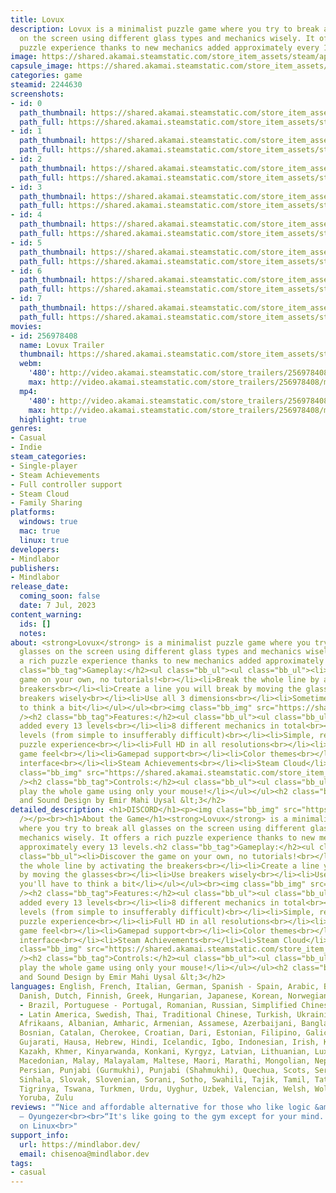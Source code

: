 ```yaml
---
title: Lovux
description: Lovux is a minimalist puzzle game where you try to break all glasses
  on the screen using different glass types and mechanics wisely. It offers a rich
  puzzle experience thanks to new mechanics added approximately every 13 levels.
image: https://shared.akamai.steamstatic.com/store_item_assets/steam/apps/2244630/header.jpg?t=1730808148
capsule_image: https://shared.akamai.steamstatic.com/store_item_assets/steam/apps/2244630/capsule_231x87.jpg?t=1730808148
categories: game
steamid: 2244630
screenshots:
- id: 0
  path_thumbnail: https://shared.akamai.steamstatic.com/store_item_assets/steam/apps/2244630/ss_717c9a4b46d60ae85217858334564dcd1baf83f9.600x338.jpg?t=1730808148
  path_full: https://shared.akamai.steamstatic.com/store_item_assets/steam/apps/2244630/ss_717c9a4b46d60ae85217858334564dcd1baf83f9.1920x1080.jpg?t=1730808148
- id: 1
  path_thumbnail: https://shared.akamai.steamstatic.com/store_item_assets/steam/apps/2244630/ss_f48751ae68a349a343fd82ad851edcdb2f3508a8.600x338.jpg?t=1730808148
  path_full: https://shared.akamai.steamstatic.com/store_item_assets/steam/apps/2244630/ss_f48751ae68a349a343fd82ad851edcdb2f3508a8.1920x1080.jpg?t=1730808148
- id: 2
  path_thumbnail: https://shared.akamai.steamstatic.com/store_item_assets/steam/apps/2244630/ss_7fd4749ec8efe852dc3703a97ebad9c990ad8473.600x338.jpg?t=1730808148
  path_full: https://shared.akamai.steamstatic.com/store_item_assets/steam/apps/2244630/ss_7fd4749ec8efe852dc3703a97ebad9c990ad8473.1920x1080.jpg?t=1730808148
- id: 3
  path_thumbnail: https://shared.akamai.steamstatic.com/store_item_assets/steam/apps/2244630/ss_d72a5472fe5c2e501e0b1712fc5c26a3ee85e7e7.600x338.jpg?t=1730808148
  path_full: https://shared.akamai.steamstatic.com/store_item_assets/steam/apps/2244630/ss_d72a5472fe5c2e501e0b1712fc5c26a3ee85e7e7.1920x1080.jpg?t=1730808148
- id: 4
  path_thumbnail: https://shared.akamai.steamstatic.com/store_item_assets/steam/apps/2244630/ss_7254a17c8210b7c94eb6c41ae7b87143bd9794d0.600x338.jpg?t=1730808148
  path_full: https://shared.akamai.steamstatic.com/store_item_assets/steam/apps/2244630/ss_7254a17c8210b7c94eb6c41ae7b87143bd9794d0.1920x1080.jpg?t=1730808148
- id: 5
  path_thumbnail: https://shared.akamai.steamstatic.com/store_item_assets/steam/apps/2244630/ss_2463e9d0e74f2a11e1ce8bcf6aa138713743b7a5.600x338.jpg?t=1730808148
  path_full: https://shared.akamai.steamstatic.com/store_item_assets/steam/apps/2244630/ss_2463e9d0e74f2a11e1ce8bcf6aa138713743b7a5.1920x1080.jpg?t=1730808148
- id: 6
  path_thumbnail: https://shared.akamai.steamstatic.com/store_item_assets/steam/apps/2244630/ss_731f7b9d02512d3ef4f1d6d15e9273a4a20f7429.600x338.jpg?t=1730808148
  path_full: https://shared.akamai.steamstatic.com/store_item_assets/steam/apps/2244630/ss_731f7b9d02512d3ef4f1d6d15e9273a4a20f7429.1920x1080.jpg?t=1730808148
- id: 7
  path_thumbnail: https://shared.akamai.steamstatic.com/store_item_assets/steam/apps/2244630/ss_1914dd9ab2ce3cd394af7ca2e3f3a26d59b8223b.600x338.jpg?t=1730808148
  path_full: https://shared.akamai.steamstatic.com/store_item_assets/steam/apps/2244630/ss_1914dd9ab2ce3cd394af7ca2e3f3a26d59b8223b.1920x1080.jpg?t=1730808148
movies:
- id: 256978408
  name: Lovux Trailer
  thumbnail: https://shared.akamai.steamstatic.com/store_item_assets/steam/apps/256978408/movie.293x165.jpg?t=1698312413
  webm:
    '480': http://video.akamai.steamstatic.com/store_trailers/256978408/movie480_vp9.webm?t=1698312413
    max: http://video.akamai.steamstatic.com/store_trailers/256978408/movie_max_vp9.webm?t=1698312413
  mp4:
    '480': http://video.akamai.steamstatic.com/store_trailers/256978408/movie480.mp4?t=1698312413
    max: http://video.akamai.steamstatic.com/store_trailers/256978408/movie_max.mp4?t=1698312413
  highlight: true
genres:
- Casual
- Indie
steam_categories:
- Single-player
- Steam Achievements
- Full controller support
- Steam Cloud
- Family Sharing
platforms:
  windows: true
  mac: true
  linux: true
developers:
- Mindlabor
publishers:
- Mindlabor
release_date:
  coming_soon: false
  date: 7 Jul, 2023
content_warning:
  ids: []
  notes:
about: <strong>Lovux</strong> is a minimalist puzzle game where you try to break all
  glasses on the screen using different glass types and mechanics wisely. It offers
  a rich puzzle experience thanks to new mechanics added approximately every 13 levels.<h2
  class="bb_tag">Gameplay:</h2><ul class="bb_ul"><ul class="bb_ul"><li>Discover the
  game on your own, no tutorials!<br></li><li>Break the whole line by activating the
  breakers<br></li><li>Create a line you will break by moving the glasses<br></li><li>Use
  breakers wisely<br></li><li>Use all 3 dimensions<br></li><li>Sometimes you'll have
  to think a bit</li></ul></ul><br><img class="bb_img" src="https://shared.akamai.steamstatic.com/store_item_assets/steam/apps/2244630/extras/gameplay620.gif?t=1730808148"
  /><h2 class="bb_tag">Features:</h2><ul class="bb_ul"><ul class="bb_ul"><li>New mechanics
  added every 13 levels<br></li><li>8 different mechanics in total<br></li><li>108
  levels (from simple to insufferably difficult)<br></li><li>Simple, relaxing, peaceful
  puzzle experience<br></li><li>Full HD in all resolutions<br></li><li>Smooth animations<br></li><li>Good
  game feel<br></li><li>Gamepad support<br></li><li>Color themes<br></li><li>No text<br></li><li>Minimalist
  interface<br></li><li>Steam Achievements<br></li><li>Steam Cloud</li></ul></ul><br><img
  class="bb_img" src="https://shared.akamai.steamstatic.com/store_item_assets/steam/apps/2244630/extras/features620.gif?t=1730808148"
  /><h2 class="bb_tag">Controls:</h2><ul class="bb_ul"><ul class="bb_ul"><li>You can
  play the whole game using only your mouse!</li></ul></ul><h2 class="bb_tag">Music
  and Sound Design by Emir Mahi Uysal &lt;3</h2>
detailed_description: <h1>DISCORD</h1><p><img class="bb_img" src="https://shared.akamai.steamstatic.com/store_item_assets/steam/apps/2244630/extras/discord.gif?t=1730808148"
  /></p><br><h1>About the Game</h1><strong>Lovux</strong> is a minimalist puzzle game
  where you try to break all glasses on the screen using different glass types and
  mechanics wisely. It offers a rich puzzle experience thanks to new mechanics added
  approximately every 13 levels.<h2 class="bb_tag">Gameplay:</h2><ul class="bb_ul"><ul
  class="bb_ul"><li>Discover the game on your own, no tutorials!<br></li><li>Break
  the whole line by activating the breakers<br></li><li>Create a line you will break
  by moving the glasses<br></li><li>Use breakers wisely<br></li><li>Use all 3 dimensions<br></li><li>Sometimes
  you'll have to think a bit</li></ul></ul><br><img class="bb_img" src="https://shared.akamai.steamstatic.com/store_item_assets/steam/apps/2244630/extras/gameplay620.gif?t=1730808148"
  /><h2 class="bb_tag">Features:</h2><ul class="bb_ul"><ul class="bb_ul"><li>New mechanics
  added every 13 levels<br></li><li>8 different mechanics in total<br></li><li>108
  levels (from simple to insufferably difficult)<br></li><li>Simple, relaxing, peaceful
  puzzle experience<br></li><li>Full HD in all resolutions<br></li><li>Smooth animations<br></li><li>Good
  game feel<br></li><li>Gamepad support<br></li><li>Color themes<br></li><li>No text<br></li><li>Minimalist
  interface<br></li><li>Steam Achievements<br></li><li>Steam Cloud</li></ul></ul><br><img
  class="bb_img" src="https://shared.akamai.steamstatic.com/store_item_assets/steam/apps/2244630/extras/features620.gif?t=1730808148"
  /><h2 class="bb_tag">Controls:</h2><ul class="bb_ul"><ul class="bb_ul"><li>You can
  play the whole game using only your mouse!</li></ul></ul><h2 class="bb_tag">Music
  and Sound Design by Emir Mahi Uysal &lt;3</h2>
languages: English, French, Italian, German, Spanish - Spain, Arabic, Bulgarian, Czech,
  Danish, Dutch, Finnish, Greek, Hungarian, Japanese, Korean, Norwegian, Polish, Portuguese
  - Brazil, Portuguese - Portugal, Romanian, Russian, Simplified Chinese, Spanish
  - Latin America, Swedish, Thai, Traditional Chinese, Turkish, Ukrainian, Vietnamese,
  Afrikaans, Albanian, Amharic, Armenian, Assamese, Azerbaijani, Bangla, Basque, Belarusian,
  Bosnian, Catalan, Cherokee, Croatian, Dari, Estonian, Filipino, Galician, Georgian,
  Gujarati, Hausa, Hebrew, Hindi, Icelandic, Igbo, Indonesian, Irish, K'iche', Kannada,
  Kazakh, Khmer, Kinyarwanda, Konkani, Kyrgyz, Latvian, Lithuanian, Luxembourgish,
  Macedonian, Malay, Malayalam, Maltese, Maori, Marathi, Mongolian, Nepali, Odia,
  Persian, Punjabi (Gurmukhi), Punjabi (Shahmukhi), Quechua, Scots, Serbian, Sindhi,
  Sinhala, Slovak, Slovenian, Sorani, Sotho, Swahili, Tajik, Tamil, Tatar, Telugu,
  Tigrinya, Tswana, Turkmen, Urdu, Uyghur, Uzbek, Valencian, Welsh, Wolof, Xhosa,
  Yoruba, Zulu
reviews: "“Nice and affordable alternative for those who like logic &amp; puzzle games.”<br>70/100
  – Oyungezer<br><br>“It's like going to the gym except for your mind. Verdict: smashing!”<br>Gaming
  on Linux<br>"
support_info:
  url: https://mindlabor.dev/
  email: chisenoa@mindlabor.dev
tags:
- casual
---
```


